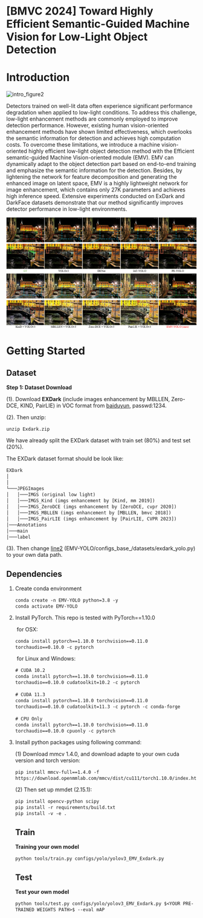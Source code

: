 # [BMVC 2024] Toward Highly Efficient Semantic-Guided Machine Vision for Low-Light Object Detection

# Introduction

![intro_figure2](./figures/intro_figure2.png)

Detectors trained on well-lit data often experience significant performance degradation when applied to low-light conditions. To address this challenge, low-light enhancement methods are commonly employed to improve detection performance. However, existing human vision-oriented enhancement methods have shown limited effectiveness, which overlooks the semantic information for detection and achieves high computation costs. To overcome these limitations, we introduce a machine vision-oriented highly efficient low-light object detection method with the Efficient semantic-guided Machine Vision-oriented module (EMV). EMV can dynamically adapt to the object detection part based on end-to-end training and emphasize the semantic information for the detection. Besides, by lightening the network for feature decomposition and generating the enhanced image on latent space, EMV is a highly lightweight network for image enhancement, which contains only 27K parameters and achieves high inference speed. Extensive experiments conducted on ExDark and DarkFace datasets demonstrate that our method significantly improves detector performance in low-light environments.

![final_vis](./figures/final_vis.png)

# Getting Started

## Dataset

**Step 1: Dataset Download**

(1). Download **EXDark** (include images enhancement by MBLLEN, Zero-DCE, KIND, PairLIE) in VOC format from  [baiduyun](https://pan.baidu.com/s/1m4BMVqClhMks4S0xulkCcA), passwd:1234.

(2). Then unzip:

```
unzip Exdark.zip
```

We have already split the EXDark dataset with train set (80%) and test set (20%).

The EXDark dataset format should be look like:

```
EXDark
│      
│
└───JPEGImages
│   │───IMGS (original low light)
│   │───IMGS_Kind (imgs enhancement by [Kind, mm 2019])
│   │───IMGS_ZeroDCE (imgs enhancement by [ZeroDCE, cvpr 2020])
│   │───IMGS_MBLLEN (imgs enhancement by [MBLLEN, bmvc 2018])
│   │───IMGS_PairLIE (imgs enhancement by [PairLIE, CVPR 2023])
│───Annotations   
│───main
│───label
```

(3). Then change [line2](https://github.com/Zeng555/EMV-YOLO/blob/main/configs/_base_/datasets/exdark_yolo.py#L2) (EMV-YOLO/configs\_base_/datasets/exdark_yolo.py) to your own data path.

## Dependencies

1. Create conda environment

   ```
   conda create -n EMV-YOLO python=3.8 -y
   conda activate EMV-YOLO
   ```

2. Install PyTorch. This repo is tested with PyTorch==1.10.0

   ​	for OSX:

   ```
   conda install pytorch==1.10.0 torchvision==0.11.0 torchaudio==0.10.0 -c pytorch
   ```

   ​	for Linux and Windows:

   ```
   # CUDA 10.2
   conda install pytorch==1.10.0 torchvision==0.11.0 torchaudio==0.10.0 cudatoolkit=10.2 -c pytorch
   
   # CUDA 11.3
   conda install pytorch==1.10.0 torchvision==0.11.0 torchaudio==0.10.0 cudatoolkit=11.3 -c pytorch -c conda-forge
   
   # CPU Only
   conda install pytorch==1.10.0 torchvision==0.11.0 torchaudio==0.10.0 cpuonly -c pytorch
   ```

   

3. Install python packages using following command:	

   (1) Download mmcv 1.4.0, and download adapte to your own cuda version and torch version:

   ```
   pip install mmcv-full==1.4.0 -f https://download.openmmlab.com/mmcv/dist/cu111/torch1.10.0/index.html
   ```

   (2) Then set up mmdet (2.15.1):

   ```
   pip install opencv-python scipy
   pip install -r requirements/build.txt
   pip install -v -e .
   ```

   ## Train

   **Training your own model**

   ```
   python tools/train.py configs/yolo/yolov3_EMV_Exdark.py
   ```

   ## Test

   **Test your own model**

   ```
   python tools/test.py configs/yolo/yolov3_EMV_Exdark.py $<YOUR PRE-TRAINED WEIGHTS PATH>$ --eval mAP
   ```

   

